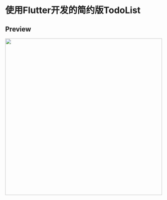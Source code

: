 # 使用Flutter开发的简约版TodoList

## Preview
<img src="https://github.com/thecvcoder/flutter-todo-simple/blob/master/preview/Screenshot_20230112-003022.png" style="width: 500px" />

